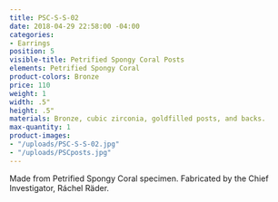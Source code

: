```yaml
---
title: PSC-S-S-02
date: 2018-04-29 22:58:00 -04:00
categories:
- Earrings
position: 5
visible-title: Petrified Spongy Coral Posts
elements: Petrified Spongy Coral
product-colors: Bronze
price: 110
weight: 1
width: .5"
height: .5"
materials: Bronze, cubic zirconia, goldfilled posts, and backs.
max-quantity: 1
product-images:
- "/uploads/PSC-S-S-02.jpg"
- "/uploads/PSCposts.jpg"
---
```


Made from Petrified Spongy Coral specimen. Fabricated by the Chief Investigator, Ráchel Räder.